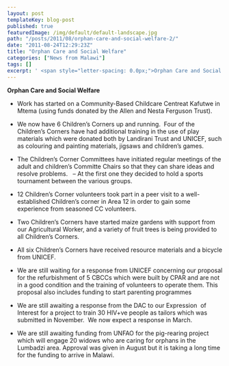 ```yaml
---
layout: post
templateKey: blog-post
published: true
featuredImage: /img/default/default-landscape.jpg
path: "/posts/2011/08/orphan-care-and-social-welfare-2/"
date: "2011-08-24T12:29:23Z"
title: "Orphan Care and Social Welfare"
categories: ["News from Malawi"]
tags: []
excerpt: ' <span style="letter-spacing: 0.0px;">Orphan Care and Social Welfare </span>* <span style="lette...'
---
```


<span style="letter-spacing: 0.0px;">**Orphan Care and Social Welfare** </span>

- <span style="letter-spacing: 0.0px;">Work has started on a Community-Based Childcare Centreat Kafutwe in Mtema (using funds donated by the Allen and Nesta Ferguson Trust).  </span>

- <span style="letter-spacing: 0.0px;">We now have 6 Children’s Corners up and running.  Four of the Children’s Corners have had additional training in the use of play materials which were donated both by Landirani Trust and UNICEF, such as colouring and painting materials, jigsaws and children’s games.</span>
- <span style="letter-spacing: 0.0px;">The Children’s Corner Committees have initiated regular meetings of the adult and children’s Committe Chairs so that they can share ideas and resolve problems.   – At the first one they decided to hold a sports tournament between the various groups.</span>
- <span style="letter-spacing: 0.0px;">12 Children’s Corner volunteers took part in a peer visit to a well-established Children’s corner in Area 12 in order to gain some experience from seasoned CC volunteers.</span>
- <span style="letter-spacing: 0.0px;">Two Children’s Corners have started maize gardens with support from our Agricultural Worker, and a variety of fruit trees is being provided to all Children’s Corners.</span>
- <span style="letter-spacing: 0.0px;">All six Children’s Corners have received resource materials and a bicycle from UNICEF.</span>
- <span style="letter-spacing: 0.0px;">We are still waiting for a response from UNICEF concerning our proposal for the refurbishment of 5 CBCCs which were built by CPAR and are not in a good condition and the training of volunteers to operate them. This proposal also includes funding to start parenting programmes</span>
- <span style="letter-spacing: 0.0px;">We are still awaiting a response from the DAC to our Expression  of Interest for a project to train 30 HIV+ve people as tailors which was submitted in November.  We now expect a response in March.</span>
- <span style="letter-spacing: 0.0px;">We are still awaiting funding from UNFAO for the pig-rearing project which will engage 20 widows who are caring for orphans in the Lumbadzi area. Approval was given in August but it is taking a long time for the funding to arrive in Malawi.</span>
